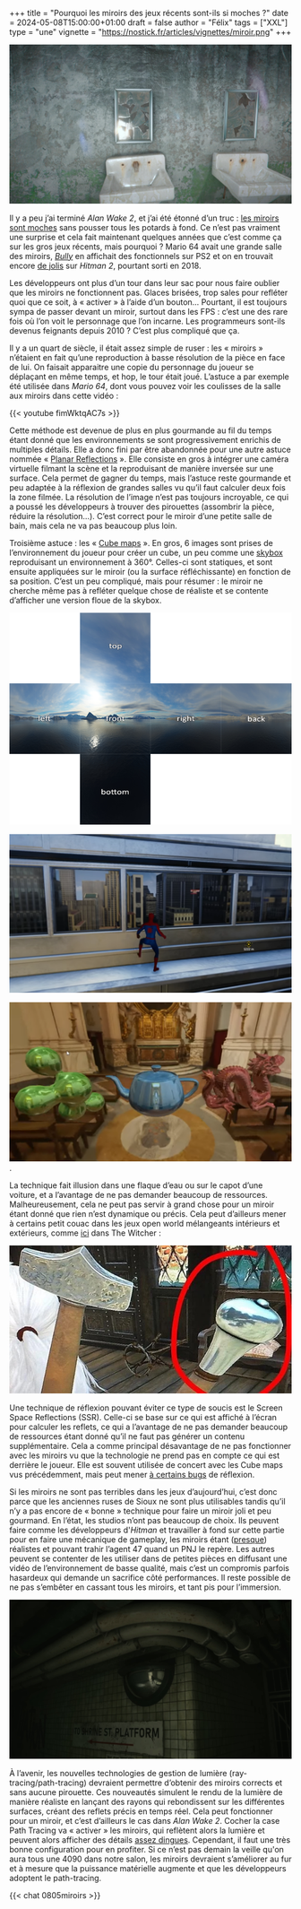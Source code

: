 
+++
title = "Pourquoi les miroirs des jeux récents sont-ils si moches ?"
date = 2024-05-08T15:00:00+01:00
draft = false
author = "Félix"
tags = ["XXL"]
type = "une"
vignette = "https://nostick.fr/articles/vignettes/miroir.png"
+++ 

![Capture d’écran d’un miroir de Fallout 4](fallout4.jpeg "Le mod « Slightly Improved Mirrors » promet améliorer les miroirs de Fallout 4. Ce n’est pas encore ça")

Il y a peu j’ai terminé *Alan Wake 2*, et j’ai été étonné d’un truc : [les miroirs sont moches](https://www.youtube.com/watch?v=g6PYokvYpGw) sans pousser tous les potards à fond. Ce n’est pas vraiment une surprise et cela fait maintenant quelques années que c’est comme ça sur les gros jeux récents, mais pourquoi ? Mario 64 avait une grande salle des miroirs, *[Bully](https://www.youtube.com/watch?v=ldi6N4c6RNU)* en affichait des fonctionnels sur PS2 et on en trouvait encore [de jolis](https://www.youtube.com/watch?v=ldi6N4c6RNU) sur *Hitman 2*, pourtant sorti en 2018. 

Les développeurs ont plus d’un tour dans leur sac pour nous faire oublier que les miroirs ne fonctionnent pas. Glaces brisées, trop sales pour refléter quoi que ce soit, à « activer » à l’aide d’un bouton… Pourtant, il est toujours sympa de passer devant un miroir, surtout dans les FPS : c’est une des rare fois où l’on voit le personnage que l’on incarne. Les programmeurs sont-ils devenus feignants depuis 2010 ? C’est plus compliqué que ça.

Il y a un quart de siècle, il était assez simple de ruser : les « miroirs » n’étaient en fait qu’une reproduction à basse résolution de la pièce en face de lui. On faisait apparaitre une copie du personnage du joueur se déplaçant en même temps, et hop, le tour était joué. L’astuce a par exemple été utilisée dans *Mario 64*, dont vous pouvez voir les coulisses de la salle aux miroirs dans cette vidéo :

{{< youtube fimWktqAC7s >}} 

Cette méthode est devenue de plus en plus gourmande au fil du temps étant donné que les environnements se sont progressivement enrichis de multiples détails. Elle a donc fini par être abandonnée pour une autre astuce nommée « [Planar Reflections](https://docs.unrealengine.com/4.27/en-US/BuildingWorlds/LightingAndShadows/PlanarReflections/) ». Elle consiste en gros à intégrer une caméra virtuelle filmant la scène et la reproduisant de manière inversée sur une surface. Cela permet de gagner du temps, mais l’astuce reste gourmande et peu adaptée à la réflexion de grandes salles vu qu’il faut calculer deux fois la zone filmée. La résolution de l’image n’est pas toujours incroyable, ce qui a poussé les développeurs à trouver des pirouettes (assombrir la pièce, réduire la résolution…). C’est correct pour le miroir d’une petite salle de bain, mais cela ne va pas beaucoup plus loin.

Troisième astuce : les « [Cube maps](https://www.youtube.com/watch?v=xutvBtrG23A) ». En gros, 6 images sont prises de l’environnement du joueur pour créer un cube, un peu comme une [skybox](https://fr.wikipedia.org/wiki/Skybox_(jeu_vidéo)) reproduisant un environnement à 360°. Celles-ci sont statiques, et sont ensuite appliquées sur le miroir (ou la surface réfléchissante) en fonction de sa position. C’est un peu compliqué, mais pour résumer : le miroir ne cherche même pas à refléter quelque chose de réaliste et se contente d’afficher une version floue de la skybox.

![Une Skybox.](cubemaps_skybox.png "En gros on fait des photos de l’horizon à 360°…")

![Capture d’écran du jeu Spider-Man pour PS4](spidey.png "…que l’on projette sur les surfaces réfléchissantes, comme ici dans Spider-Man sur PS4. Les bâtiments dans le reflet ne sont pas exactement en face du joueur, il s’agit d’une simple image. En zoomant, on peut voir que Spidey n’apparait pas dans le reflet.")

![Capture d’un jeu montrant un pot et des reflets imprécis.](pot.png "L’illusion fonctionne bien sur les objets étant donné qu’on ne colle pas son nez sur le reflet. Image : ThinMatrix").

La technique fait illusion dans une flaque d’eau ou sur le capot d’une voiture, et a l’avantage de ne pas demander beaucoup de ressources. Malheureusement, cela ne peut pas servir à grand chose pour un miroir étant donné que rien n’est dynamique ou précis. Cela peut d’ailleurs mener à certains petit couac dans les jeux open world mélangeants intérieurs et extérieurs, comme [ici](https://www.reddit.com/r/gaming/comments/38yfq8/nice_attention_to_detai_wait_a_minute_im_not_even/) dans The Witcher :

![De mauvais reflets sur The Witcher.](witcher.jpeg "Un reflet de montagne en intérieur. Image : fiero444.") 

Une technique de réflexion pouvant éviter ce type de soucis est le Screen Space Reflections (SSR). Celle-ci se base sur ce qui est affiché à l’écran pour calculer les reflets, ce qui a l’avantage de ne pas demander beaucoup de ressources étant donné qu’il ne faut pas générer un contenu supplémentaire. Cela a comme principal désavantage de ne pas fonctionner avec les miroirs vu que la technologie ne prend pas en compte ce qui est derrière le joueur. Elle est souvent utilisée de concert avec les Cube maps vus précédemment, mais peut mener [à certains bugs](https://www.youtube.com/watch?v=w839gFiJjn4) de réflexion.

Si les miroirs ne sont pas terribles dans les jeux d’aujourd’hui, c’est donc parce que les anciennes ruses de Sioux ne sont plus utilisables tandis qu’il n’y a pas encore de « bonne » technique pour faire un miroir joli et peu gourmand. En l’état, les studios n’ont pas beaucoup de choix. Ils peuvent faire comme les développeurs d'*Hitman* et travailler à fond sur cette partie pour en faire une mécanique de gameplay, les miroirs étant ([presque](https://www.youtube.com/watch?v=B4gjiHrk2CY&t=517s)) réalistes et pouvant trahir l’agent 47 quand un PNJ le repère. Les autres peuvent se contenter de les utiliser dans de petites pièces en diffusant une vidéo de l’environnement de basse qualité, mais c’est un compromis parfois hasardeux qui demande un sacrifice côté performances. Il reste possible de ne pas s’embêter en cassant tous les miroirs, et tant pis pour l’immersion.


![De beaux reflets sur Alan Wake 2.](alanwakey.jpg "Un reflet dans Alan Wake 2 avec le path-tracing activé. Notez le niveau de détails dans un miroir planqué en hauteur, comme le faisceau de la lampe du héros.") 


À l’avenir, les nouvelles technologies de gestion de lumière (ray-tracing/path-tracing) devraient permettre d’obtenir des miroirs corrects et sans aucune pirouette. Ces nouveautés simulent le rendu de la lumière de manière réaliste en lançant des rayons qui rebondissent sur les différentes surfaces, créant des reflets précis en temps réel. Cela peut fonctionner pour un miroir, et c’est d’ailleurs le cas dans *Alan Wake 2*. Cocher la case Path Tracing va « activer » les miroirs, qui reflètent alors la lumière et peuvent alors afficher des détails [assez dingues](https://youtu.be/tXfwvohROPA?si=WimZNQVC1aU2C3XY&t=554). Cependant, il faut une très bonne configuration pour en profiter. Si ce n’est pas demain la veille qu'on aura tous une 4090 dans notre salon, les miroirs devraient s’améliorer au fur et à mesure que la puissance matérielle augmente et que les développeurs adoptent le path-tracing.

 {{< chat 0805miroirs >}}
